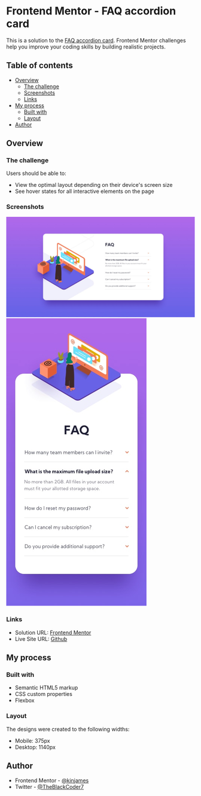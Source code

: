 # Frontend Mentor - FAQ accordion card

This is a solution to the [FAQ accordion card](https://www.frontendmentor.io/challenges/faq-accordion-card-XlyjD0Oam/hub/faq-accordion-card-ajQ8s4dTp0). Frontend Mentor challenges help you improve your coding skills by building realistic projects.

## Table of contents

- [Overview](#overview)
  - [The challenge](#the-challenge)
  - [Screenshots](#screenshots)
  - [Links](#links)
- [My process](#my-process)
  - [Built with](#built-with)
  - [Layout](#layout)
- [Author](#author)

## Overview

### The challenge

Users should be able to:

- View the optimal layout depending on their device's screen size
- See hover states for all interactive elements on the page

### Screenshots

![Desktop Design](./design/desktop-design.jpg)
![Mobile Design](./design/mobile-design.jpg)

### Links

- Solution URL: [Frontend Mentor](https://www.frontendmentor.io/solutions/faq-accordion-card-wn23NmF8O3)
- Live Site URL: [Github](https://kinjames.github.io/faq-card/)

## My process

### Built with

- Semantic HTML5 markup
- CSS custom properties
- Flexbox

### Layout

The designs were created to the following widths:

- Mobile: 375px
- Desktop: 1140px

## Author

- Frontend Mentor - [@kinjames](https://www.frontendmentor.io/profile/kinjames)
- Twitter - [@TheBlackCoder7](https://twitter.com/TheBlackCoder7)
